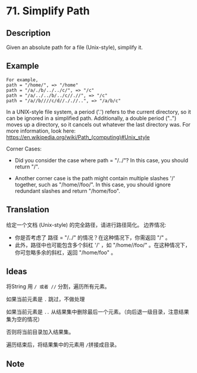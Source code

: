 # 71. Simplify Path
## Description
Given an absolute path for a file (Unix-style), simplify it. 


## Example
```$xslt
For example,
path = "/home/", => "/home"
path = "/a/./b/../../c/", => "/c"
path = "/a/../../b/../c//.//", => "/c"
path = "/a//b////c/d//././/..", => "/a/b/c"
```


In a UNIX-style file system, a period ('.') refers to the current directory, so it can be ignored in a simplified path. 
Additionally, a double period ("..") moves up a directory, so it cancels out whatever the last directory was. For more information, look here: https://en.wikipedia.org/wiki/Path_(computing)#Unix_style

Corner Cases:

+ Did you consider the case where path = "/../"? In this case, you should return "/".

+ Another corner case is the path might contain multiple slashes '/' together, such as "/home//foo/". In this case, you should ignore redundant slashes and return "/home/foo".
## Translation
给定一个文档 (Unix-style) 的完全路径，请进行路径简化。
边界情况:

+ 你是否考虑了 路径 = "/../" 的情况？在这种情况下，你需返回 "/" 。
+ 此外，路径中也可能包含多个斜杠 '/' ，如 "/home//foo/" 。在这种情况下，你可忽略多余的斜杠，返回 "/home/foo" 。
## Ideas
将String 用 ```/ 或者 //``` 分割，遍历所有元素。

如果当前元素是 ```.``` 跳过，不做处理

如果当前元素是 ```..``` 从结果集中删除最后一个元素。（向后退一级目录，注意结果集为空的情况）

否则将当前目录加入结果集。

遍历结束后，将结果集中的元素用 ```/```拼接成目录。

## Note 
